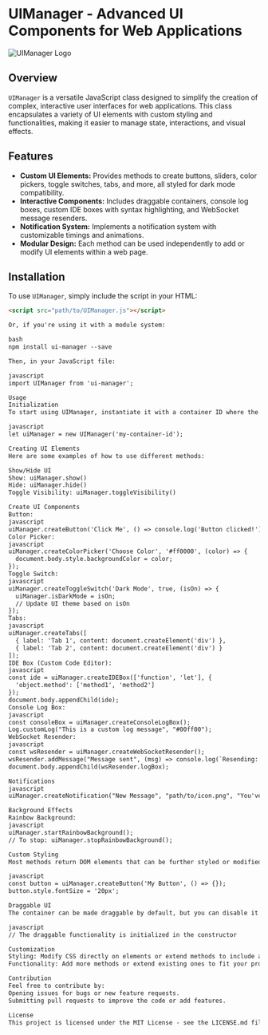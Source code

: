 # UIManager - Advanced UI Components for Web Applications

![UIManager Logo](link-to-your-logo-if-available)

## Overview

`UIManager` is a versatile JavaScript class designed to simplify the creation of complex, interactive user interfaces for web applications. This class encapsulates a variety of UI elements with custom styling and functionalities, making it easier to manage state, interactions, and visual effects.

## Features

- **Custom UI Elements:** Provides methods to create buttons, sliders, color pickers, toggle switches, tabs, and more, all styled for dark mode compatibility.
- **Interactive Components:** Includes draggable containers, console log boxes, custom IDE boxes with syntax highlighting, and WebSocket message resenders.
- **Notification System:** Implements a notification system with customizable timings and animations.
- **Modular Design:** Each method can be used independently to add or modify UI elements within a web page.

## Installation

To use `UIManager`, simply include the script in your HTML:

```html
<script src="path/to/UIManager.js"></script>

Or, if you're using it with a module system:

bash
npm install ui-manager --save

Then, in your JavaScript file:

javascript
import UIManager from 'ui-manager';

Usage
Initialization
To start using UIManager, instantiate it with a container ID where the UI elements will be added:

javascript
let uiManager = new UIManager('my-container-id');

Creating UI Elements
Here are some examples of how to use different methods:

Show/Hide UI
Show: uiManager.show()
Hide: uiManager.hide()
Toggle Visibility: uiManager.toggleVisibility()

Create UI Components
Button:
javascript
uiManager.createButton('Click Me', () => console.log('Button clicked!'));
Color Picker:
javascript
uiManager.createColorPicker('Choose Color', '#ff0000', (color) => {
  document.body.style.backgroundColor = color;
});
Toggle Switch:
javascript
uiManager.createToggleSwitch('Dark Mode', true, (isOn) => {
  uiManager.isDarkMode = isOn;
  // Update UI theme based on isOn
});
Tabs:
javascript
uiManager.createTabs([
  { label: 'Tab 1', content: document.createElement('div') },
  { label: 'Tab 2', content: document.createElement('div') }
]);
IDE Box (Custom Code Editor):
javascript
const ide = uiManager.createIDEBox(['function', 'let'], {
  'object.method': ['method1', 'method2']
});
document.body.appendChild(ide);
Console Log Box:
javascript
const consoleBox = uiManager.createConsoleLogBox();
Log.customLog("This is a custom log message", "#00ff00");
WebSocket Resender:
javascript
const wsResender = uiManager.createWebSocketResender();
wsResender.addMessage("Message sent", (msg) => console.log(`Resending: ${msg}`));
document.body.appendChild(wsResender.logBox);

Notifications
javascript
uiManager.createNotification("New Message", "path/to/icon.png", "You've got mail!");

Background Effects
Rainbow Background:
javascript
uiManager.startRainbowBackground();
// To stop: uiManager.stopRainbowBackground();

Custom Styling
Most methods return DOM elements that can be further styled or modified:

javascript
const button = uiManager.createButton('My Button', () => {});
button.style.fontSize = '20px';

Draggable UI
The container can be made draggable by default, but you can disable it or re-enable it:

javascript
// The draggable functionality is initialized in the constructor

Customization
Styling: Modify CSS directly on elements or extend methods to include additional styling.
Functionality: Add more methods or extend existing ones to fit your project's needs.

Contribution
Feel free to contribute by:
Opening issues for bugs or new feature requests.
Submitting pull requests to improve the code or add features.

License
This project is licensed under the MIT License - see the LICENSE.md file for details.
